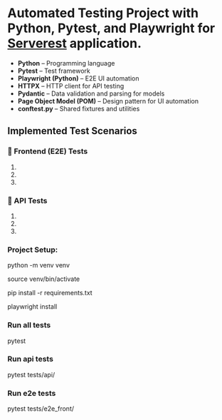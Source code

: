 # Automated Testing Project with Python, Pytest, and Playwright for [Serverest](https://serverest.dev) application.

- **Python** – Programming language
- **Pytest** – Test framework
- **Playwright (Python)** – E2E UI automation
- **HTTPX** – HTTP client for API testing
- **Pydantic** – Data validation and parsing for models
- **Page Object Model (POM)** – Design pattern for UI automation
- **conftest.py** – Shared fixtures and utilities


## Implemented Test Scenarios

### 🔹 Frontend (E2E) Tests
1. 
2. 
3. 

### 🔹 API Tests
1. 
2. 
3. 


### Project Setup:

python -m venv venv

source venv/bin/activate

pip install -r requirements.txt

playwright install

### Run all tests
pytest

### Run api tests
pytest tests/api/

### Run e2e tests
pytest tests/e2e_front/